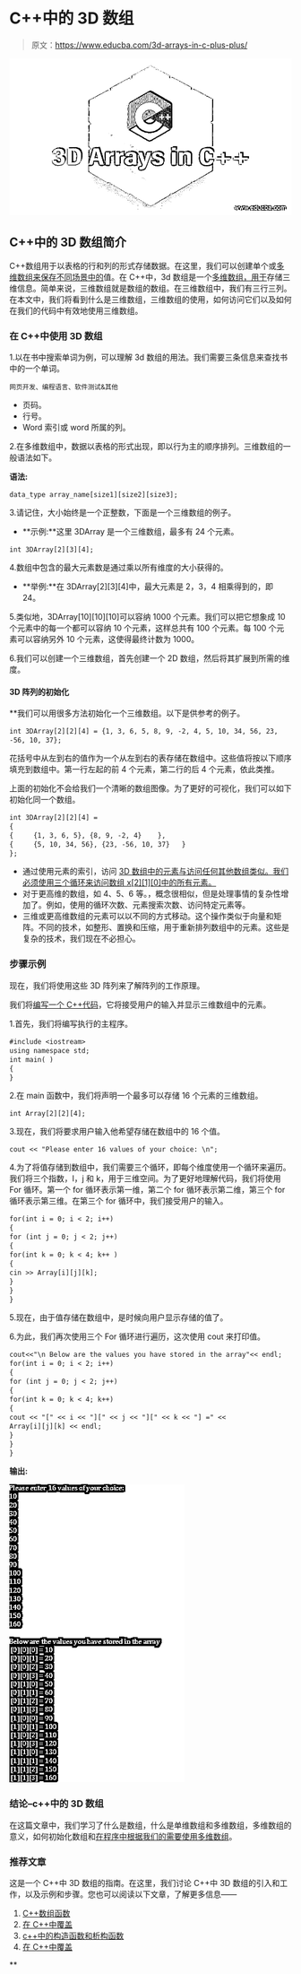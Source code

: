 # C++中的 3D 数组

> 原文：<https://www.educba.com/3d-arrays-in-c-plus-plus/>

![3D Arrays in C++](img/08b6efb28a61c9417e7febbde19b6f58.png)



## C++中的 3D 数组简介

C++数组用于以表格的行和列的形式存储数据。在这里，我们可以创建单个或[多维数组来保存不同场景中的](https://www.educba.com/c-sharp-multidimensional-arrays/)值。在 C++中，3d 数组是一个[多维数组，用于](https://www.educba.com/multidimensional-array-in-php/)存储三维信息。简单来说，三维数组就是数组的数组。在三维数组中，我们有三行三列。在本文中，我们将看到什么是三维数组，三维数组的使用，如何访问它们以及如何在我们的代码中有效地使用三维数组。

### 在 C++中使用 3D 数组

1.以在书中搜索单词为例，可以理解 3d 数组的用法。我们需要三条信息来查找书中的一个单词。

<small>网页开发、编程语言、软件测试&其他</small>

*   页码。
*   行号。
*   Word 索引或 word 所属的列。

2.在多维数组中，数据以表格的形式出现，即以行为主的顺序排列。三维数组的一般语法如下。

**语法:**

```
data_type array_name[size1][size2][size3];
```

3.请记住，大小始终是一个正整数，下面是一个三维数组的例子。

*   **示例:**这里 3DArray 是一个三维数组，最多有 24 个元素。

```
int 3DArray[2][3][4];
```

4.数组中包含的最大元素数是通过乘以所有维度的大小获得的。

*   **举例:**在 3DArray[2][3][4]中，最大元素是 2，3，4 相乘得到的，即 24。

5.类似地，3DArray[10][10][10]可以容纳 1000 个元素。我们可以把它想象成 10 个元素中的每一个都可以容纳 10 个元素，这样总共有 100 个元素。每 100 个元素可以容纳另外 10 个元素，这使得最终计数为 1000。

6.我们可以创建一个三维数组，首先创建一个 2D 数组，然后将其扩展到所需的维度。

#### **3D 阵列的初始化**

 **我们可以用很多方法初始化一个三维数组。以下是供参考的例子。

```
int 3DArray[2][2][4] = {1, 3, 6, 5, 8, 9, -2, 4, 5, 10, 34, 56, 23, -56, 10, 37};
```

花括号中从左到右的值作为一个从左到右的表存储在数组中。这些值将按以下顺序填充到数组中。第一行左起的前 4 个元素，第二行的后 4 个元素，依此类推。

上面的初始化不会给我们一个清晰的数组图像。为了更好的可视化，我们可以如下初始化同一个数组。

```
int 3DArray[2][2][4] =
{
{     {1, 3, 6, 5}, {8, 9, -2, 4}    },
{     {5, 10, 34, 56}, {23, -56, 10, 37}   }
};
```

*   通过使用元素的索引，访问 [3D 数组中的元素与访问任何其他数组类似。我们必须使用三个循环来访问数组 x[2][1][0]中的所有元素。](https://www.educba.com/3d-arrays-in-c/)
*   对于更高维的数组，如 4、5、6 等。，概念很相似，但是处理事情的复杂性增加了。例如，使用的循环次数、元素搜索次数、访问特定元素等。
*   三维或更高维数组的元素可以以不同的方式移动。这个操作类似于向量和矩阵。不同的技术，如整形、置换和压缩，用于重新排列数组中的元素。这些是复杂的技术，我们现在不必担心。

### 步骤示例

现在，我们将使用这些 3D 阵列来了解阵列的工作原理。

我们将[编写一个 C++代码](https://www.educba.com/what-is-c-plus-plus/)，它将接受用户的输入并显示三维数组中的元素。

1.首先，我们将编写执行的主程序。

```
#include <iostream>
using namespace std;
int main( )
{
}
```

2.在 main 函数中，我们将声明一个最多可以存储 16 个元素的三维数组。

```
int Array[2][2][4];
```

3.现在，我们将要求用户输入他希望存储在数组中的 16 个值。

```
cout << "Please enter 16 values of your choice: \n";
```

4.为了将值存储到数组中，我们需要三个循环，即每个维度使用一个循环来遍历。我们将三个指数，I，j 和 k，用于三维空间。为了更好地理解代码，我们将使用 For 循环。第一个 for 循环表示第一维，第二个 for 循环表示第二维，第三个 for 循环表示第三维。在第三个 for 循环中，我们接受用户的输入。

```
for(int i = 0; i < 2; i++)
{
for (int j = 0; j < 2; j++)
{
for(int k = 0; k < 4; k++ )
{
cin >> Array[i][j][k];
}
}
}
```

5.现在，由于值存储在数组中，是时候向用户显示存储的值了。

6.为此，我们再次使用三个 For 循环进行遍历，这次使用 cout 来打印值。

```
cout<<"\n Below are the values you have stored in the array"<< endl;
for(int i = 0; i < 2; i++)
{
for (int j = 0; j < 2; j++)
{
for(int k = 0; k < 4; k++)
{
cout << "[" << i << "][" << j << "][" << k << "] =" <<
Array[i][j][k] << endl;
}
}
}
```

**输出:**

![3d Arrays in C++](img/f51acf26c673d266d1c3743f080af3a9.png)



### 结论–c++中的 3D 数组

在这篇文章中，我们学习了什么是数组，什么是单维数组和多维数组，多维数组的意义，如何初始化数组和[在程序中根据我们的需要使用多维数组](https://www.educba.com/multidimensional-array-in-python/)。

### 推荐文章

这是一个 C++中 3D 数组的指南。在这里，我们讨论 C++中 3D 数组的引入和工作，以及示例和步骤。您也可以阅读以下文章，了解更多信息——

1.  [C++数组函数](https://www.educba.com/c-plus-plus-array-functions/)
2.  [在 C++中覆盖](https://www.educba.com/overriding-in-c-plus-plus/)
3.  [c++中的构造函数和析构函数](https://www.educba.com/constructor-and-destructor-in-c-plus-plus/)
4.  [在 C++中覆盖](https://www.educba.com/overriding-in-c-plus-plus/)





**